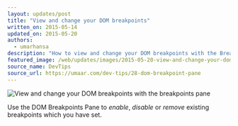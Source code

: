 ```yaml
---
layout: updates/post
title: "View and change your DOM breakpoints"
written_on: 2015-05-14
updated_on: 2015-05-20
authors:
  - umarhansa
description: "How to view and change your DOM breakpoints with the Breakpoints pane in DevTools."
featured_image: /web/updates/images/2015-05-20-view-and-change-your-dom-breakpoints-with-the-breakpoints-pane/dom-breakpoint-pane.gif
source_name: DevTips
source_url: https://umaar.com/dev-tips/28-dom-breakpoint-pane
---
```

<img src="/web/updates/images/2015-05-20-view-and-change-your-dom-breakpoints-with-the-breakpoints-pane/dom-breakpoint-pane.gif" alt="View and change your DOM breakpoints with the breakpoints pane">

Use the DOM Breakpoints Pane to <em>enable</em>, <em>disable</em> or <em>remove</em> existing breakpoints  which you have set.
